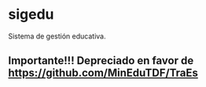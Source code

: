 # sigedu
Sistema de gestión educativa.

## Importante!!! Depreciado en favor de https://github.com/MinEduTDF/TraEs
